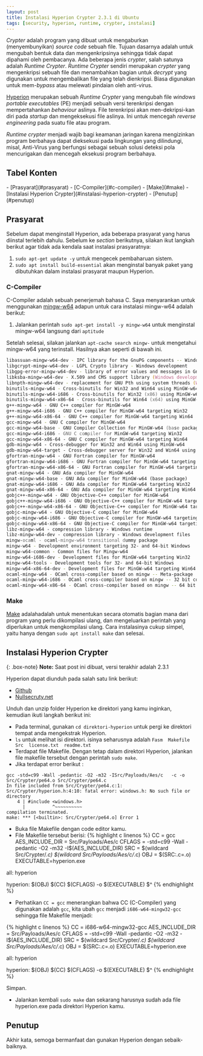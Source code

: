 ```yaml
---
layout: post
title: Instalasi Hyperion Crypter 2.3.1 di Ubuntu 
tags: [security, hyperion, runtime, crypter, instalasi]
---
```


*Crypter* adalah program yang dibuat untuk mengaburkan (menyembunyikan)  *source code* sebuah file. Tujuan dasarnya adalah untuk mengubah bentuk data dan mengenkripsinya sehingga tidak dapat dipahami oleh pembacanya. Ada beberapa jenis *crypter*, salah satunya adalah *Runtime Crypter*. *Runtime Crypter* sendiri merupakan *crypter* yang mengenkripsi sebuah file dan menambahkan bagian untuk *decrypt* yang digunakan untuk mengembalikan file yang telah dienkripsi. Biasa digunakan untuk mem-*bypass* atau melewati pindaian oleh anti-virus.

[Hyperion](http://www.phobosys.de/hyperion.html) merupakan sebuah *Runtime Crypter* yang mengubah file *windows portable executables* (PE) menjadi sebuah versi terenkripsi dengan mempertahankan *behaviour* aslinya. File terenkripsi akan men-dekripsi-kan diri pada *startup* dan mengeksekusi file aslinya. Ini untuk mencegah *reverse engineering* pada suatu file atau program.

*Runtime crypter* menjadi wajib bagi keamanan jaringan karena mengizinkan program berbahaya dapat dieksekusi pada lingkungan yang dilindungi, misal, Anti-Virus yang berfungsi sebagai sebuah solusi deteksi pola mencurigakan dan mencegah eksekusi program berbahaya.

<h2> Tabel Konten </h2>
- [Prasyarat](#prasyarat)
  - [C-Compiler](#c-compiler)
  - [Make](#make)
- [Instalasi Hyperion Crypter](#instalasi-hyperion-crypter)
- [Penutup](#penutup)

## Prasyarat

Sebelum dapat menginstall Hyperion, ada beberapa prasyarat yang harus diinstal terlebih dahulu. Sebelum ke *section* berikutnya, silakan ikut langkah berikut agar tidak ada kendala saat instalasi prasyaratnya:

1. `sudo apt-get update -y` untuk mengecek pembaharuan sistem.
2. `sudo apt install build-essential` akan menginstal banyak paket yang dibutuhkan dalam instalasi prasyarat maupun Hyperion.

### C-Compiler

C-Compiler adalah sebuah penerjemah bahasa C. Saya menyarankan untuk menggunakan [mingw-w64](http://mingw-w64.org/doku.php) adapun untuk cara instalasi mingw-w64 adalah berikut:


1. Jalankan perintah `sudo apt-get install -y mingw-w64` untuk menginstal mingw-w64 langsung dari `aptitude`

Setelah selesai, silakan jalankan `apt-cache search mingw-` untuk mengetahui mingw-w64 yang terinstall. Hasilnya akan seperti di bawah ini.

```zsh
libassuan-mingw-w64-dev - IPC library for the GnuPG components -- Windows port
libgcrypt-mingw-w64-dev - LGPL Crypto library - Windows development
libgpg-error-mingw-w64-dev - library of error values and messages in GnuPG (Windows development)
libksba-mingw-w64-dev - X.509 and CMS support library (Windows development)
libnpth-mingw-w64-dev - replacement for GNU Pth using system threads (Windows dev)
binutils-mingw-w64 - Cross-binutils for Win32 and Win64 using MinGW-w64
binutils-mingw-w64-i686 - Cross-binutils for Win32 (x86) using MinGW-w64
binutils-mingw-w64-x86-64 - Cross-binutils for Win64 (x64) using MinGW-w64
g++-mingw-w64 - GNU C++ compiler for MinGW-w64
g++-mingw-w64-i686 - GNU C++ compiler for MinGW-w64 targeting Win32
g++-mingw-w64-x86-64 - GNU C++ compiler for MinGW-w64 targeting Win64
gcc-mingw-w64 - GNU C compiler for MinGW-w64
gcc-mingw-w64-base - GNU Compiler Collection for MinGW-w64 (base package)
gcc-mingw-w64-i686 - GNU C compiler for MinGW-w64 targeting Win32
gcc-mingw-w64-x86-64 - GNU C compiler for MinGW-w64 targeting Win64
gdb-mingw-w64 - Cross-debugger for Win32 and Win64 using MinGW-w64
gdb-mingw-w64-target - Cross-debugger server for Win32 and Win64 using MinGW-w64
gfortran-mingw-w64 - GNU Fortran compiler for MinGW-w64
gfortran-mingw-w64-i686 - GNU Fortran compiler for MinGW-w64 targeting Win32
gfortran-mingw-w64-x86-64 - GNU Fortran compiler for MinGW-w64 targeting Win64
gnat-mingw-w64 - GNU Ada compiler for MinGW-w64
gnat-mingw-w64-base - GNU Ada compiler for MinGW-w64 (base package)
gnat-mingw-w64-i686 - GNU Ada compiler for MinGW-w64 targeting Win32
gnat-mingw-w64-x86-64 - GNU Ada compiler for MinGW-w64 targeting Win64
gobjc++-mingw-w64 - GNU Objective-C++ compiler for MinGW-w64
gobjc++-mingw-w64-i686 - GNU Objective-C++ compiler for MinGW-w64 targeting Win32
gobjc++-mingw-w64-x86-64 - GNU Objective-C++ compiler for MinGW-w64 targeting Win64
gobjc-mingw-w64 - GNU Objective-C compiler for MinGW-w64
gobjc-mingw-w64-i686 - GNU Objective-C compiler for MinGW-w64 targeting Win32
gobjc-mingw-w64-x86-64 - GNU Objective-C compiler for MinGW-w64 targeting Win64
libz-mingw-w64 - compression library - Windows runtime
libz-mingw-w64-dev - compression library - Windows development files
mingw-ocaml - ocaml-mingw-w64 transitional dummy package
mingw-w64 - Development environment targeting 32- and 64-bit Windows
mingw-w64-common - Common files for Mingw-w64
mingw-w64-i686-dev - Development files for MinGW-w64 targeting Win32
mingw-w64-tools - Development tools for 32- and 64-bit Windows
mingw-w64-x86-64-dev - Development files for MinGW-w64 targeting Win64
ocaml-mingw-w64 - OCaml cross-compiler based on mingw -- Meta-package
ocaml-mingw-w64-i686 - OCaml cross-compiler based on mingw -- 32 bit compiler
ocaml-mingw-w64-x86-64 - OCaml cross-compiler based on mingw -- 64 bit compiler
```

### Make

[Make](https://www.gnu.org/) adalahadalah untuk menentukan secara otomatis bagian mana dari program yang perlu dikompilasi ulang, dan mengeluarkan perintah yang diperlukan untuk mengkompilasi ulang. Cara instalasinya cukup simpel, yaitu hanya dengan `sudo apt install make` dan selesai.

## Instalasi Hyperion Crypter

{: .box-note}
**Note:** Saat post ini dibuat, versi terakhir adalah 2.3.1

Hyperion dapat diunduh pada salah satu link berikut:

- [Github](https://github.com/nullsecuritynet/tools/tree/master/binary/hyperion/release) 
- [Nullsecruty.net](https://nullsecurity.net/tools/binary.html)

Unduh dan unzip folder Hyperion ke direktori yang kamu inginkan, kemudian ikuti langkah berikut ini:

- Pada terminal, gunakan `cd direktori-hyperion` untuk pergi ke direktori tempat anda mengekstrak Hyperion.
- `ls` untuk melihat isi direktori. isinya seharusnya adalah `Fasm  Makefile  Src  license.txt  readme.txt`
- Terdapat file Makefile. Dengan tetap dalam direktori Hyperion, jalankan file makefile tersebut dengan perintah `sudo make`.
- Jika terdapat error berikut :
```
gcc -std=c99 -Wall -pedantic -O2 -m32 -ISrc/Payloads/Aes/c   -c -o Src/Crypter/pe64.o Src/Crypter/pe64.c
In file included from Src/Crypter/pe64.c:1:
Src/Crypter/hyperion.h:4:10: fatal error: windows.h: No such file or directory
    4 | #include <windows.h>
      |          ^~~~~~~~~~~
compilation terminated.
make: *** [<builtin>: Src/Crypter/pe64.o] Error 1
```
- Buka file Makefile dengan code editor kamu.
- File Makefile tersebut berisi:
{% highlight c linenos %}
CC = gcc
AES_INCLUDE_DIR = Src/Payloads/Aes/c
CFLAGS = -std=c99 -Wall -pedantic -O2 -m32 -I$(AES_INCLUDE_DIR)
SRC = $(wildcard Src/Crypter/*.c) $(wildcard Src/Payloads/Aes/c/*.c)
OBJ = $(SRC:.c=.o)
EXECUTABLE=hyperion.exe
 
all: hyperion
 
hyperion: $(OBJ)
	$(CC) $(CFLAGS) -o $(EXECUTABLE) $^
{% endhighlight %}

- Perhatikan `CC = gcc` menerangkan bahwa CC (C-Compiler) yang digunakan adalah `gcc`, kita ubah `gcc` menjadi `i686-w64-mingw32-gcc` sehingga file Makefile menjadi:

{% highlight c linenos %}
CC = i686-w64-mingw32-gcc
AES_INCLUDE_DIR = Src/Payloads/Aes/c
CFLAGS = -std=c99 -Wall -pedantic -O2 -m32 -I$(AES_INCLUDE_DIR)
SRC = $(wildcard Src/Crypter/*.c) $(wildcard Src/Payloads/Aes/c/*.c)
OBJ = $(SRC:.c=.o)
EXECUTABLE=hyperion.exe
 
all: hyperion
 
hyperion: $(OBJ)
	$(CC) $(CFLAGS) -o $(EXECUTABLE) $^
{% endhighlight %}

Simpan.

- Jalankan kembali `sudo make` dan sekarang harusnya sudah ada file hyperion.exe pada direktori Hyperion kamu.


## Penutup

Akhir kata, semoga bermanfaat dan gunakan Hyperion dengan sebaik-baiknya. 
